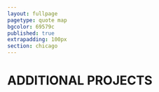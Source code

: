 ```yaml
---
layout: fullpage
pagetype: quote map
bgcolor: 69579c
published: true
extrapadding: 100px
section: chicago
---
```


<div id="additional" class="mapstage"></div>
<div class="mapstage"></div>

# ADDITIONAL PROJECTS